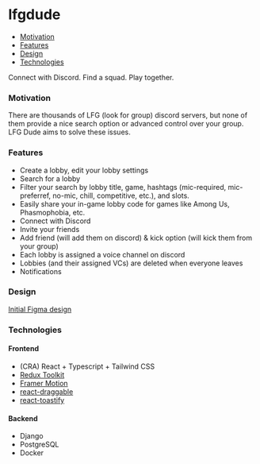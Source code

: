 # lfgdude

- [Motivation](#motivation)
- [Features](#features)
- [Design](#design)
- [Technologies](#technologies)


Connect with Discord. Find a squad. Play together.


### Motivation


There are thousands of LFG (look for group) discord servers, but none of them provide a nice search option or advanced control over your group. LFG Dude aims to solve these issues.



### Features


- Create a lobby, edit your lobby settings
- Search for a lobby
- Filter your search by lobby title, game, hashtags (mic-required, mic-preferref, no-mic, chill, competitive, etc.), and slots.
- Easily share your in-game lobby code for games like Among Us, Phasmophobia, etc.
- Connect with Discord
- Invite your friends
- Add friend (will add them on discord) & kick option (will kick them from your group)
- Each lobby is assigned a voice channel on discord
- Lobbies (and their assigned VCs) are deleted when everyone leaves
- Notifications


### Design

[Initial Figma design](https://www.figma.com/file/Gp4sfQ6bfDAT9oZaK5mgha/frenweb?node-id=0%3A1)


### Technologies

#### Frontend
- (CRA) React + Typescript + Tailwind CSS
- [Redux Toolkit](https://redux-toolkit.js.org/)
- [Framer Motion](https://www.framer.com/docs/introduction/)
- [react-draggable](https://www.npmjs.com/package/react-draggable)
- [react-toastify](https://www.npmjs.com/package/react-toastify)

#### Backend
- Django
- PostgreSQL
- Docker
